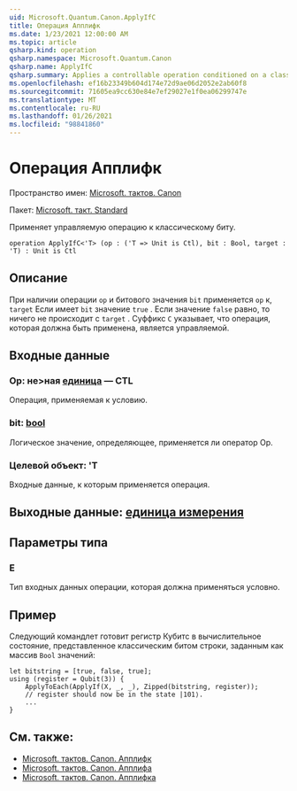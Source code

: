 ```yaml
---
uid: Microsoft.Quantum.Canon.ApplyIfC
title: Операция Апплифк
ms.date: 1/23/2021 12:00:00 AM
ms.topic: article
qsharp.kind: operation
qsharp.namespace: Microsoft.Quantum.Canon
qsharp.name: ApplyIfC
qsharp.summary: Applies a controllable operation conditioned on a classical bit.
ms.openlocfilehash: ef16b23349b604d174e72d9ae06d2052e2ab60f8
ms.sourcegitcommit: 71605ea9cc630e84e7ef29027e1f0ea06299747e
ms.translationtype: MT
ms.contentlocale: ru-RU
ms.lasthandoff: 01/26/2021
ms.locfileid: "98841860"
---
```

# <a name="applyifc-operation"></a>Операция Апплифк

Пространство имен: [Microsoft. тактов. Canon](xref:Microsoft.Quantum.Canon)

Пакет: [Microsoft. такт. Standard](https://nuget.org/packages/Microsoft.Quantum.Standard)


Применяет управляемую операцию к классическому биту.

```qsharp
operation ApplyIfC<'T> (op : ('T => Unit is Ctl), bit : Bool, target : 'T) : Unit is Ctl
```


## <a name="description"></a>Описание

При наличии операции `op` и битового значения `bit` применяется `op` к, `target` Если имеет `bit` значение `true` . Если значение `false` равно, то ничего не происходит с `target` .
Суффикс `C` указывает, что операция, которая должна быть применена, является управляемой.

## <a name="input"></a>Входные данные

### <a name="op--t--unit--is-ctl"></a>Op: не>ная [единица](xref:microsoft.quantum.lang-ref.unit)  — CTL

Операция, применяемая к условию.


### <a name="bit--bool"></a>bit: [bool](xref:microsoft.quantum.lang-ref.bool)

Логическое значение, определяющее, применяется ли оператор Op.


### <a name="target--t"></a>Целевой объект: 'T

Входные данные, к которым применяется операция.



## <a name="output--unit"></a>Выходные данные: [единица измерения](xref:microsoft.quantum.lang-ref.unit)



## <a name="type-parameters"></a>Параметры типа

### <a name="t"></a>Е

Тип входных данных операции, которая должна применяться условно.

## <a name="example"></a>Пример

Следующий командлет готовит регистр Кубитс в вычислительное состояние, представленное классическим битом строки, заданным как массив `Bool` значений:

```qsharp
let bitstring = [true, false, true];
using (register = Qubit(3)) {
    ApplyToEach(ApplyIf(X, _, _), Zipped(bitstring, register));
    // register should now be in the state |101⟩.
    ...
}
```

## <a name="see-also"></a>См. также:

- [Microsoft. тактов. Canon. Апплифк](xref:Microsoft.Quantum.Canon.ApplyIfC)
- [Microsoft. тактов. Canon. Апплифа](xref:Microsoft.Quantum.Canon.ApplyIfA)
- [Microsoft. тактов. Canon. Апплифка](xref:Microsoft.Quantum.Canon.ApplyIfCA)